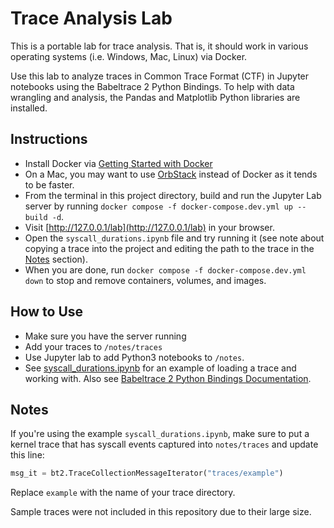 # Trace Analysis Lab

This is a portable lab for trace analysis. That is, it should work in various operating systems (i.e. Windows, Mac, Linux) via Docker.

Use this lab to analyze traces in Common Trace Format (CTF) in Jupyter notebooks using the Babeltrace 2 Python Bindings. To help with data wrangling and analysis, the Pandas and Matplotlib Python libraries are installed.

## Instructions

- Install Docker via [Getting Started with Docker](https://www.docker.com/get-started/)
- On a Mac, you may want to use [OrbStack](https://orbstack.dev) instead of Docker as it tends to be faster.
- From the terminal in this project directory, build and run the Jupyter Lab server by running `docker compose -f docker-compose.dev.yml up --build -d`.
- Visit [http://127.0.0.1/lab](http://127.0.0.1/lab) in your browser.
- Open the `syscall_durations.ipynb` file and try running it (see note about copying a trace into the project and editing the path to the trace in the [Notes](#notes) section).
- When you are done, run `docker compose -f docker-compose.dev.yml down` to stop and remove containers, volumes, and images.

## How to Use

- Make sure you have the server running
- Add your traces to `/notes/traces`
- Use Jupyter lab to add Python3 notebooks to `/notes`.
- See [syscall_durations.ipynb](http://127.0.0.1:9000/lab/tree/syscall_durations.ipynb) for an example of loading a trace and working with. Also see [Babeltrace 2 Python Bindings Documentation](https://babeltrace.org/docs/v2.0/python/bt2/).

## Notes

If you're using the example `syscall_durations.ipynb`, make sure to put a kernel trace that has syscall events captured into `notes/traces` and update this line:

```python
msg_it = bt2.TraceCollectionMessageIterator("traces/example")
```

Replace `example` with the name of your trace directory.

Sample traces were not included in this repository due to their large size.
